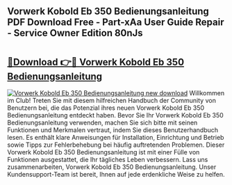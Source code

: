## Vorwerk Kobold Eb 350 Bedienungsanleitung PDF Download Free - Part-xAa User Guide Repair - Service Owner Edition 80nJs

# <h2><a href="http://df1lct.blite.top/?on=Vorwerk+Kobold+Eb+350+Bedienungsanleitung">🔗Download 👉🔴 Vorwerk Kobold Eb 350 Bedienungsanleitung</a></h2>

[![Vorwerk Kobold Eb 350 Bedienungsanleitung new download](https://i.imgur.com/lujVjoI.png)](http://df1lct.blite.top/?on=Vorwerk+Kobold+Eb+350+Bedienungsanleitung)
Willkommen im Club! Treten Sie mit diesem hilfreichen Handbuch der Community von Benutzern bei, die das Potenzial ihres neuen Vorwerk Kobold Eb 350 Bedienungsanleitung entdeckt haben. Bevor Sie Ihr Vorwerk Kobold Eb 350 Bedienungsanleitung verwenden, machen Sie sich bitte mit seinen Funktionen und Merkmalen vertraut, indem Sie dieses Benutzerhandbuch lesen. Es enthält klare Anweisungen für Installation, Einrichtung und Betrieb sowie Tipps zur Fehlerbehebung bei häufig auftretenden Problemen. Dieser Vorwerk Kobold Eb 350 Bedienungsanleitung ist mit einer Fülle von Funktionen ausgestattet, die Ihr tägliches Leben verbessern. Lass uns zusammenarbeiten, Vorwerk Kobold Eb 350 Bedienungsanleitung. Unser Kundensupport-Team ist bereit, Ihnen auf jede erdenkliche Weise zu helfen.
